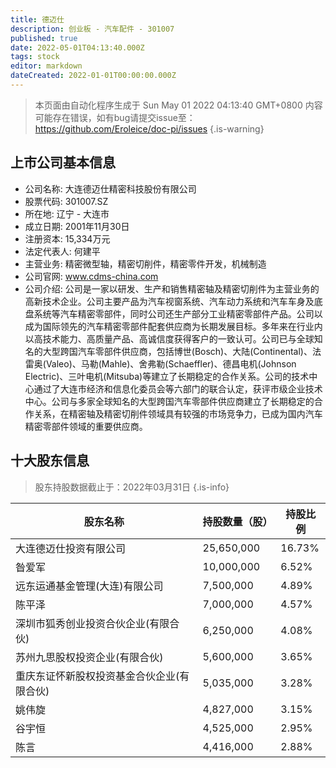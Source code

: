 ```yaml
---
title: 德迈仕
description: 创业板 - 汽车配件 - 301007
published: true
date: 2022-05-01T04:13:40.000Z
tags: stock
editor: markdown
dateCreated: 2022-01-01T00:00:00.000Z
---
```


> 本页面由自动化程序生成于 Sun May 01 2022 04:13:40 GMT+0800
> 内容可能存在错误，如有bug请提交issue至：https://github.com/Eroleice/doc-pi/issues
{.is-warning}

## 上市公司基本信息
- 公司名称: 大连德迈仕精密科技股份有限公司
- 股票代码: 301007.SZ
- 所在地: 辽宁 - 大连市
- 成立日期: 2001年11月30日
- 注册资本: 15,334万元
- 法定代表人: 何建平
- 主营业务: 精密微型轴，精密切削件，精密零件开发，机械制造
- 公司官网: www.cdms-china.com
- 公司介绍: 公司是一家以研发、生产和销售精密轴及精密切削件为主营业务的高新技术企业。公司主要产品为汽车视窗系统、汽车动力系统和汽车车身及底盘系统等汽车精密零部件，同时公司还生产部分工业精密零部件产品。公司以成为国际领先的汽车精密零部件配套供应商为长期发展目标。多年来在行业内以高技术能力、高质量产品、高诚信度获得客户的一致认可。公司已与全球知名的大型跨国汽车零部件供应商，包括博世(Bosch)、大陆(Continental)、法雷奥(Valeo)、马勒(Mahle)、舍弗勒(Schaeffler)、德昌电机(Johnson Electric)、三叶电机(Mitsuba)等建立了长期稳定的合作关系。公司的技术中心通过了大连市经济和信息化委员会等六部门的联合认定，获评市级企业技术中心。公司与多家全球知名的大型跨国汽车零部件供应商建立了长期稳定的合作关系，在精密轴及精密切削件领域具有较强的市场竞争力，已成为国内汽车精密零部件领域的重要供应商。


## 十大股东信息
> 股东持股数据截止于：2022年03月31日
{.is-info}

| 股东名称 | 持股数量（股） | 持股比例 |
| --- | --- | --- |
| 大连德迈仕投资有限公司 | 25,650,000 | 16.73% |
| 昝爱军 | 10,000,000 | 6.52% |
| 远东运通基金管理(大连)有限公司 | 7,500,000 | 4.89% |
| 陈平泽 | 7,000,000 | 4.57% |
| 深圳市狐秀创业投资合伙企业(有限合伙) | 6,250,000 | 4.08% |
| 苏州九思股权投资企业(有限合伙) | 5,600,000 | 3.65% |
| 重庆东证怀新股权投资基金合伙企业(有限合伙) | 5,035,000 | 3.28% |
| 姚伟旋 | 4,827,000 | 3.15% |
| 谷宇恒 | 4,525,000 | 2.95% |
| 陈言 | 4,416,000 | 2.88% |




